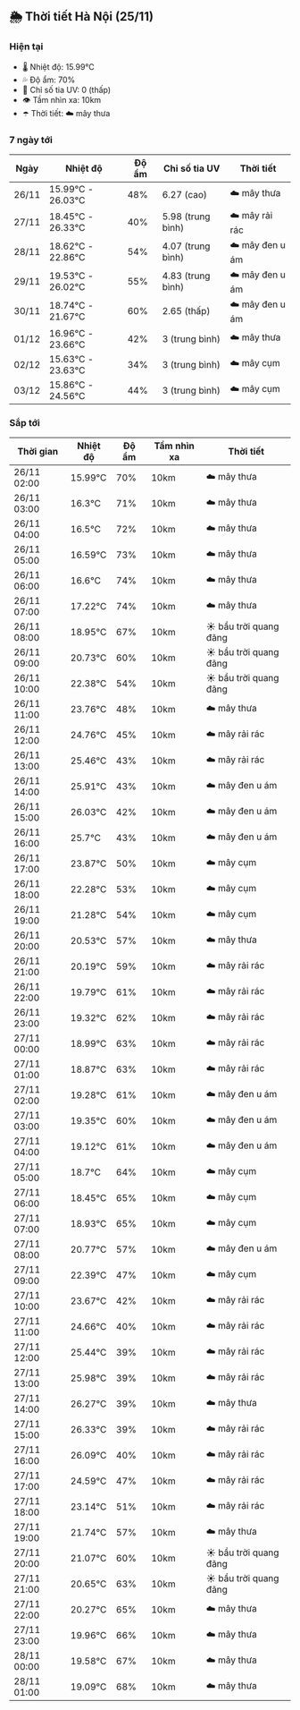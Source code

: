 ## 🌦️ Thời tiết Hà Nội (25/11)

### Hiện tại

- 🌡️ Nhiệt độ: 15.99℃
- 💦 Độ ẩm: 70%
- 🌟 Chỉ số tia UV: 0 (thấp)
- 👁️ Tầm nhìn xa: 10km
- ☂️ Thời tiết: ☁️ mây thưa

### 7 ngày tới

| Ngày | Nhiệt độ | Độ ẩm | Chỉ số tia UV | Thời tiết |
| --- | --- | --- | --- | --- |
| 26/11 | 15.99℃ - 26.03℃ | 48% | 6.27 (cao) | ☁️ mây thưa |
| 27/11 | 18.45℃ - 26.33℃ | 40% | 5.98 (trung bình) | ☁️ mây rải rác |
| 28/11 | 18.62℃ - 22.86℃ | 54% | 4.07 (trung bình) | ☁️ mây đen u ám |
| 29/11 | 19.53℃ - 26.02℃ | 55% | 4.83 (trung bình) | ☁️ mây đen u ám |
| 30/11 | 18.74℃ - 21.67℃ | 60% | 2.65 (thấp) | ☁️ mây đen u ám |
| 01/12 | 16.96℃ - 23.66℃ | 42% | 3 (trung bình) | ☁️ mây thưa |
| 02/12 | 15.63℃ - 23.63℃ | 34% | 3 (trung bình) | ☁️ mây cụm |
| 03/12 | 15.86℃ - 24.56℃ | 44% | 3 (trung bình) | ☁️ mây cụm |

### Sắp tới

| Thời gian | Nhiệt độ | Độ ẩm | Tầm nhìn xa | Thời tiết |
| --- | --- | --- | --- | --- |
| 26/11 02:00 | 15.99℃ | 70% | 10km | ☁️ mây thưa |
| 26/11 03:00 | 16.3℃ | 71% | 10km | ☁️ mây thưa |
| 26/11 04:00 | 16.5℃ | 72% | 10km | ☁️ mây thưa |
| 26/11 05:00 | 16.59℃ | 73% | 10km | ☁️ mây thưa |
| 26/11 06:00 | 16.6℃ | 74% | 10km | ☁️ mây thưa |
| 26/11 07:00 | 17.22℃ | 74% | 10km | ☁️ mây thưa |
| 26/11 08:00 | 18.95℃ | 67% | 10km | ☀️ bầu trời quang đãng |
| 26/11 09:00 | 20.73℃ | 60% | 10km | ☀️ bầu trời quang đãng |
| 26/11 10:00 | 22.38℃ | 54% | 10km | ☀️ bầu trời quang đãng |
| 26/11 11:00 | 23.76℃ | 48% | 10km | ☁️ mây thưa |
| 26/11 12:00 | 24.76℃ | 45% | 10km | ☁️ mây rải rác |
| 26/11 13:00 | 25.46℃ | 43% | 10km | ☁️ mây rải rác |
| 26/11 14:00 | 25.91℃ | 43% | 10km | ☁️ mây đen u ám |
| 26/11 15:00 | 26.03℃ | 42% | 10km | ☁️ mây đen u ám |
| 26/11 16:00 | 25.7℃ | 43% | 10km | ☁️ mây đen u ám |
| 26/11 17:00 | 23.87℃ | 50% | 10km | ☁️ mây cụm |
| 26/11 18:00 | 22.28℃ | 53% | 10km | ☁️ mây cụm |
| 26/11 19:00 | 21.28℃ | 54% | 10km | ☁️ mây cụm |
| 26/11 20:00 | 20.53℃ | 57% | 10km | ☁️ mây thưa |
| 26/11 21:00 | 20.19℃ | 59% | 10km | ☁️ mây rải rác |
| 26/11 22:00 | 19.79℃ | 61% | 10km | ☁️ mây rải rác |
| 26/11 23:00 | 19.32℃ | 62% | 10km | ☁️ mây rải rác |
| 27/11 00:00 | 18.99℃ | 63% | 10km | ☁️ mây rải rác |
| 27/11 01:00 | 18.87℃ | 63% | 10km | ☁️ mây rải rác |
| 27/11 02:00 | 19.28℃ | 61% | 10km | ☁️ mây đen u ám |
| 27/11 03:00 | 19.35℃ | 60% | 10km | ☁️ mây đen u ám |
| 27/11 04:00 | 19.12℃ | 61% | 10km | ☁️ mây đen u ám |
| 27/11 05:00 | 18.7℃ | 64% | 10km | ☁️ mây cụm |
| 27/11 06:00 | 18.45℃ | 65% | 10km | ☁️ mây cụm |
| 27/11 07:00 | 18.93℃ | 65% | 10km | ☁️ mây cụm |
| 27/11 08:00 | 20.77℃ | 57% | 10km | ☁️ mây đen u ám |
| 27/11 09:00 | 22.39℃ | 47% | 10km | ☁️ mây cụm |
| 27/11 10:00 | 23.67℃ | 42% | 10km | ☁️ mây rải rác |
| 27/11 11:00 | 24.66℃ | 40% | 10km | ☁️ mây rải rác |
| 27/11 12:00 | 25.44℃ | 39% | 10km | ☁️ mây rải rác |
| 27/11 13:00 | 25.98℃ | 39% | 10km | ☁️ mây rải rác |
| 27/11 14:00 | 26.27℃ | 39% | 10km | ☁️ mây thưa |
| 27/11 15:00 | 26.33℃ | 39% | 10km | ☁️ mây rải rác |
| 27/11 16:00 | 26.09℃ | 40% | 10km | ☁️ mây rải rác |
| 27/11 17:00 | 24.59℃ | 47% | 10km | ☁️ mây rải rác |
| 27/11 18:00 | 23.14℃ | 51% | 10km | ☁️ mây rải rác |
| 27/11 19:00 | 21.74℃ | 57% | 10km | ☁️ mây thưa |
| 27/11 20:00 | 21.07℃ | 60% | 10km | ☀️ bầu trời quang đãng |
| 27/11 21:00 | 20.65℃ | 63% | 10km | ☀️ bầu trời quang đãng |
| 27/11 22:00 | 20.27℃ | 65% | 10km | ☁️ mây thưa |
| 27/11 23:00 | 19.96℃ | 66% | 10km | ☁️ mây thưa |
| 28/11 00:00 | 19.58℃ | 67% | 10km | ☁️ mây thưa |
| 28/11 01:00 | 19.09℃ | 68% | 10km | ☁️ mây thưa |
